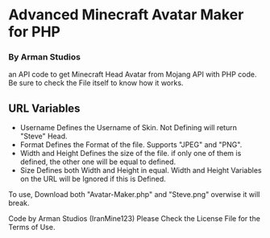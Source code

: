 # Advanced Minecraft Avatar Maker for PHP
### By Arman Studios

an API code to get Minecraft Head Avatar from Mojang API with PHP code.
Be sure to check the File itself to know how it works.


## URL Variables
- Username
Defines the Username of Skin. Not Defining will return "Steve" Head.
- Format
Defines the Format of the file. Supports "JPEG" and "PNG".
- Width and Height
Defines the size of the file. if only one of them is defined, the other one will be equal to defined.
- Size
Defines both Width and Height in equal. Width and Height Variables on the URL will be Ignored if this is Defined.


To use, Download both "Avatar-Maker.php" and "Steve.png" overwise it will break.


Code by Arman Studios (IranMine123)
Please Check the License File for the Terms of Use.
